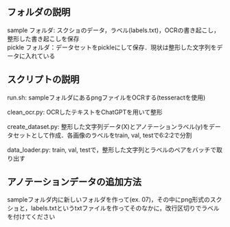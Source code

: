 ## フォルダの説明
sample フォルダ: スクショのデータ，ラベル(labels.txt)，OCRの書き起こし，整形した書き起こしを保存  
pickle フォルダ：データセットをpickleにして保存．現状は整形した文字列をデータに入れている

## スクリプトの説明
run.sh: sampleフォルダにあるpngファイルをOCRする(tesseractを使用)  

clean_ocr.py: OCRしたテキストをChatGPTを用いて整形  

create_dataset.py: 整形した文字列データ(X)とアノテーションラベル(y)をデータセットとして作成．各画像のラベルをtrain, val, testで6:2:2で分割

data_loader.py: train, val, testで，整形した文字列とラベルのペアをバッチで取り出す

## アノテーションデータの追加方法
sampleフォルダ内に新しいフォルダを作って(ex. 07)，その中にpng形式のスクショと，labels.txtというtxtファイルを作ってそのなかに，改行区切りでラベルを付けてください
